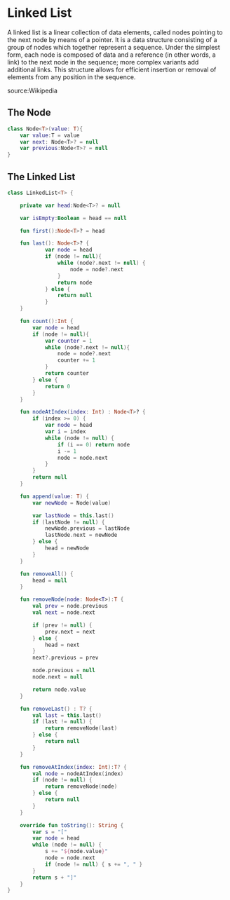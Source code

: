 # Linked List

A linked list is a linear collection of data elements, called nodes pointing to the next node by means of a pointer. It is a data structure consisting of a group of nodes which together represent a sequence. Under the simplest form, each node is composed of data and a reference (in other words, a link) to the next node in the sequence; more complex variants add additional links. This structure allows for efficient insertion or removal of elements from any position in the sequence.

source:Wikipedia

## The Node

```kotlin
class Node<T>(value: T){
    var value:T = value
    var next: Node<T>? = null
    var previous:Node<T>? = null
}
```

## The Linked List

```kotlin
class LinkedList<T> {

    private var head:Node<T>? = null

    var isEmpty:Boolean = head == null

    fun first():Node<T>? = head

    fun last(): Node<T>? {
            var node = head
            if (node != null){
                while (node?.next != null) {
                    node = node?.next
                }
                return node
            } else {
                return null
            }
    }

    fun count():Int {
        var node = head
        if (node != null){
            var counter = 1
            while (node?.next != null){
                node = node?.next
                counter += 1
            }
            return counter
        } else {
            return 0
        }
    }

    fun nodeAtIndex(index: Int) : Node<T>? {
        if (index >= 0) {
            var node = head
            var i = index
            while (node != null) {
                if (i == 0) return node
                i -= 1
                node = node.next
            }
        }
        return null
    }

    fun append(value: T) {
        var newNode = Node(value)

        var lastNode = this.last()
        if (lastNode != null) {
            newNode.previous = lastNode
            lastNode.next = newNode
        } else {
            head = newNode
        }
    }

    fun removeAll() {
        head = null
    }

    fun removeNode(node: Node<T>):T {
        val prev = node.previous
        val next = node.next

        if (prev != null) {
            prev.next = next
        } else {
            head = next
        }
        next?.previous = prev

        node.previous = null
        node.next = null

        return node.value
    }

    fun removeLast() : T? {
        val last = this.last()
        if (last != null) {
            return removeNode(last)
        } else {
            return null
        }
    }

    fun removeAtIndex(index: Int):T? {
        val node = nodeAtIndex(index)
        if (node != null) {
            return removeNode(node)
        } else {
            return null
        }
    }

    override fun toString(): String {
        var s = "["
        var node = head
        while (node != null) {
            s += "${node.value}"
            node = node.next
            if (node != null) { s += ", " }
        }
        return s + "]"
    }
}
```